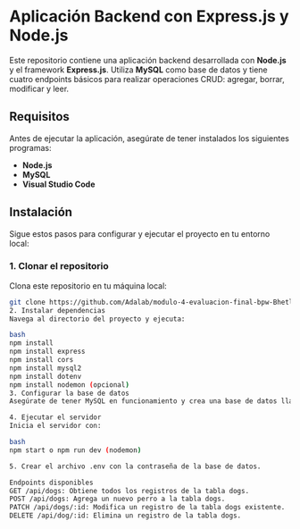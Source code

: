 # Aplicación Backend con **Express.js** y **Node.js**

Este repositorio contiene una aplicación backend desarrollada con **Node.js** y el framework **Express.js**. Utiliza **MySQL** como base de datos y tiene cuatro endpoints básicos para realizar operaciones CRUD: agregar, borrar, modificar y leer.

## Requisitos

Antes de ejecutar la aplicación, asegúrate de tener instalados los siguientes programas:

- **Node.js** 
- **MySQL**
- **Visual Studio Code** 

## Instalación

Sigue estos pasos para configurar y ejecutar el proyecto en tu entorno local:

### 1. Clonar el repositorio

Clona este repositorio en tu máquina local:

```bash
git clone https://github.com/Adalab/modulo-4-evaluacion-final-bpw-Bhetleem.git
2. Instalar dependencias
Navega al directorio del proyecto y ejecuta:

bash
npm install
npm install express
npm install cors
npm install mysql2
npm install dotenv
npm install nodemon (opcional)
3. Configurar la base de datos
Asegúrate de tener MySQL en funcionamiento y crea una base de datos llamada "apariv".

4. Ejecutar el servidor
Inicia el servidor con:

bash
npm start o npm run dev (nodemon)

5. Crear el archivo .env con la contraseña de la base de datos.

Endpoints disponibles
GET /api/dogs: Obtiene todos los registros de la tabla dogs.
POST /api/dogs: Agrega un nuevo perro a la tabla dogs.
PATCH /api/dogs/:id: Modifica un registro de la tabla dogs existente.
DELETE /api/dog/:id: Elimina un registro de la tabla dogs.





